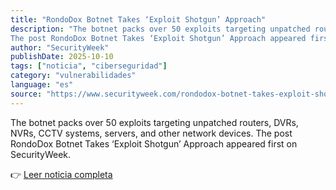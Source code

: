 ```yaml
---
title: "RondoDox Botnet Takes ‘Exploit Shotgun’ Approach"
description: "The botnet packs over 50 exploits targeting unpatched routers, DVRs, NVRs, CCTV systems, servers, and other network devices.
The post RondoDox Botnet Takes ‘Exploit Shotgun’ Approach appeared first on SecurityWeek."
author: "SecurityWeek"
publishDate: 2025-10-10
tags: ["noticia", "ciberseguridad"]
category: "vulnerabilidades"
language: "es"
source: "https://www.securityweek.com/rondodox-botnet-takes-exploit-shotgun-approach/"
---
```


The botnet packs over 50 exploits targeting unpatched routers, DVRs, NVRs, CCTV systems, servers, and other network devices.
The post RondoDox Botnet Takes ‘Exploit Shotgun’ Approach appeared first on SecurityWeek.

👉 [Leer noticia completa](https://www.securityweek.com/rondodox-botnet-takes-exploit-shotgun-approach/)

